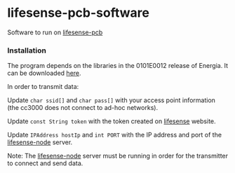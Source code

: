 lifesense-pcb-software
======================
Software to run on [lifesense-pcb](https://github.com/amozoss/lifesense-pcb)

### Installation 

The program depends on the libraries in the 0101E0012 release of Energia. It can be downloaded [here](http://energia.nu/download/).

In order to transmit data: 

Update `char ssid[]` and `char pass[]` with your access point information (the cc3000 does not connect to ad-hoc networks). 

Update `const String token` with the token created on [lifesense](https://github.com/amozoss/lifesense) website.

Update `IPAddress hostIp` and `int PORT` with the IP address and port of the [lifesense-node](https://github.com/amozoss/lifesense-node) server. 

Note: The [lifesense-node](https://github.com/amozoss/lifesense-node) server must be running in order for the transmitter to connect and send data.
